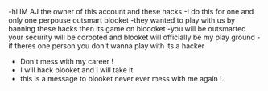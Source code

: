 -hi IM AJ the owner of this account and these hacks 
-I do this for one and only one perpouse outsmart blooket
-they wanted to play with us by banning these hacks then its game on bloooket
-you will be outsmarted your security will be coropted and blooket will officially be my play ground
-if theres one person you don't wanna play with its a hacker
- Don't mess with my career !
- I will hack blooket and I will take it.
- this is a message to blooket never ever mess with me again !..
